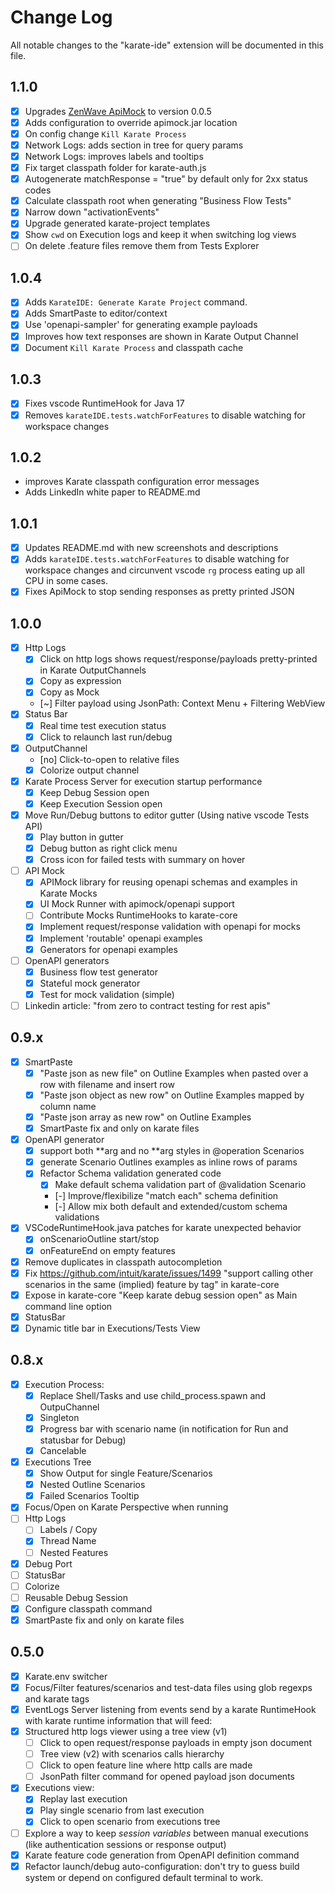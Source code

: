 # Change Log

All notable changes to the "karate-ide" extension will be documented in this file.

## 1.1.0

-   [x] Upgrades [ZenWave ApiMock](https://github.com/ZenWave360/apimock) to version 0.0.5
-   [x] Adds configuration to override apimock.jar location
-   [x] On config change `Kill Karate Process`
-   [x] Network Logs: adds section in tree for query params
-   [x] Network Logs: improves labels and tooltips
-   [x] Fix target classpath folder for karate-auth.js
-   [x] Autogenerate matchResponse = "true" by default only for 2xx status codes
-   [x] Calculate classpath root when generating "Business Flow Tests"
-   [x] Narrow down "activationEvents"
-   [x] Upgrade generated karate-project templates
-   [x] Show `cwd` on Execution logs and keep it when switching log views
-   [ ] On delete .feature files remove them from Tests Explorer

## 1.0.4

-   [x] Adds `KarateIDE: Generate Karate Project` command.
-   [x] Adds SmartPaste to editor/context
-   [x] Use 'openapi-sampler' for generating example payloads
-   [x] Improves how text responses are shown in Karate Output Channel
-   [x] Document `Kill Karate Process` and classpath cache

## 1.0.3

-   [x] Fixes vscode RuntimeHook for Java 17
-   [x] Removes `karateIDE.tests.watchForFeatures` to disable watching for workspace changes

## 1.0.2

-   improves Karate classpath configuration error messages
-   Adds LinkedIn white paper to README.md

## 1.0.1

-   [x] Updates README.md with new screenshots and descriptions
-   [x] Adds `karateIDE.tests.watchForFeatures` to disable watching for workspace changes and circunvent vscode `rg` process eating up all CPU in some cases.
-   [x] Fixes ApiMock to stop sending responses as pretty printed JSON

## 1.0.0

-   [x] Http Logs
    -   [x] Click on http logs shows request/response/payloads pretty-printed in Karate OutputChannels
    -   [x] Copy as expression
    -   [x] Copy as Mock
    -   [~] Filter payload using JsonPath: Context Menu + Filtering WebView
-   [x] Status Bar
    -   [x] Real time test execution status
    -   [x] Click to relaunch last run/debug
-   [x] OutputChannel
    -   [no] Click-to-open to relative files
    -   [x] Colorize output channel
-   [x] Karate Process Server for execution startup performance
    -   [x] Keep Debug Session open
    -   [x] Keep Execution Session open
-   [x] Move Run/Debug buttons to editor gutter (Using native vscode Tests API)
    -   [x] Play button in gutter
    -   [x] Debug button as right click menu
    -   [x] Cross icon for failed tests with summary on hover
-   [ ] API Mock
    -   [x] APIMock library for reusing openapi schemas and examples in Karate Mocks
    -   [x] UI Mock Runner with apimock/openapi support
    -   [ ] Contribute Mocks RuntimeHooks to karate-core
    -   [x] Implement request/response validation with openapi for mocks
    -   [x] Implement 'routable' openapi examples
    -   [x] Generators for openapi examples
-   [ ] OpenAPI generators
    -   [x] Business flow test generator
    -   [x] Stateful mock generator
    -   [x] Test for mock validation (simple)
-   [ ] Linkedin article: "from zero to contract testing for rest apis"

## 0.9.x

-   [x] SmartPaste
    -   [x] "Paste json as new file" on Outline Examples when pasted over a row with filename and insert row
    -   [x] "Paste json object as new row" on Outline Examples mapped by column name
    -   [x] "Paste json array as new row" on Outline Examples
    -   [x] SmartPaste fix and only on karate files
-   [x] OpenAPI generator
    -   [x] support both **arg and no **arg styles in @operation Scenarios
    -   [x] generate Scenario Outlines examples as inline rows of params
    -   [x] Refactor Schema validation generated code
        -   [x] Make default schema validation part of @validation Scenario
        -   [-] Improve/flexibilize "match each" schema definition
        -   [-] Allow mix both default and extended/custom schema validations
-   [x] VSCodeRuntimeHook.java patches for karate unexpected behavior
    -   [x] onScenarioOutline start/stop
    -   [x] onFeatureEnd on empty features
-   [x] Remove duplicates in classpath autocompletion
-   [x] Fix https://github.com/intuit/karate/issues/1499 "support calling other scenarios in the same (implied) feature by tag" in karate-core
-   [x] Expose in karate-core "Keep karate debug session open" as Main command line option
-   [x] StatusBar
-   [x] Dynamic title bar in Executions/Tests View

## 0.8.x

-   [x] Execution Process:
    -   [x] Replace Shell/Tasks and use child_process.spawn and OutpuChannel
    -   [x] Singleton
    -   [x] Progress bar with scenario name (in notification for Run and statusbar for Debug)
    -   [x] Cancelable
-   [x] Executions Tree
    -   [x] Show Output for single Feature/Scenarios
    -   [x] Nested Outline Scenarios
    -   [x] Failed Scenarios Tooltip
-   [x] Focus/Open on Karate Perspective when running
-   [ ] Http Logs
    -   [ ] Labels / Copy
    -   [x] Thread Name
    -   [ ] Nested Features
-   [x] Debug Port
-   [ ] StatusBar
-   [ ] Colorize
-   [ ] Reusable Debug Session
-   [x] Configure classpath command
-   [x] SmartPaste fix and only on karate files

## 0.5.0

-   [x] Karate.env switcher
-   [x] Focus/Filter features/scenarios and test-data files using glob regexps and karate tags
-   [x] EventLogs Server listening from events send by a karate RuntimeHook with karate runtime information that will feed:
-   [x] Structured http logs viewer using a tree view (v1)
    -   [ ] Click to open request/response payloads in empty json document
    -   [ ] Tree view (v2) with scenarios calls hierarchy
    -   [ ] Click to open feature line where http calls are made
    -   [ ] JsonPath filter command for opened payload json documents
-   [x] Executions view:
    -   [x] Replay last execution
    -   [x] Play single scenario from last execution
    -   [x] Click to open scenario from executions tree
-   [ ] Explore a way to keep _session variables_ between manual executions (like authentication sessions or response output)
-   [x] Karate feature code generation from OpenAPI definition command
-   [x] Refactor launch/debug auto-configuration: don't try to guess build system or depend on configured default terminal to work.

